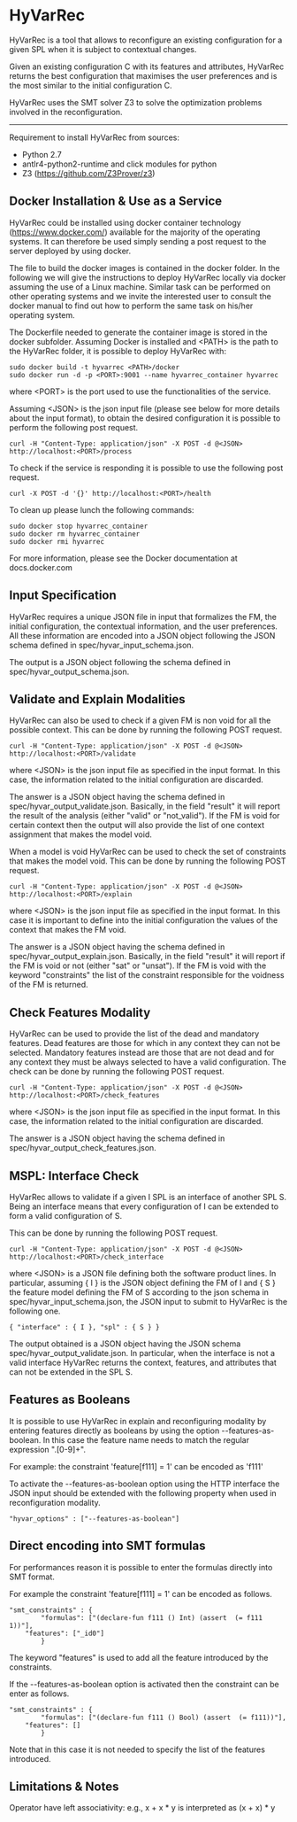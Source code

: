 # HyVarRec

HyVarRec is a tool that allows to reconfigure an existing configuration 
for a given SPL when it is subject to contextual changes.

Given an existing configuration C with its features and attributes, HyVarRec
returns the best configuration that maximises the user preferences and is
the most similar to the initial configuration C.

HyVarRec uses the SMT solver Z3 to solve the
optimization problems involved in the reconfiguration.

----

Requirement to install HyVarRec from sources:
 - Python 2.7
 - antlr4-python2-runtime and click modules for python
 - Z3 (https://github.com/Z3Prover/z3)

Docker Installation & Use as a Service
----------------------
HyVarRec could be installed using docker container technology
(https://www.docker.com/) available for the majority of the operating systems.
It can therefore be used simply sending a post request to the server deployed
by using docker.

The file to build the docker images is contained in the docker folder. In the
following we will give the instructions to deploy HyVarRec locally via docker
assuming the use of a Linux machine.  Similar task can be performed on other
operating systems and we invite the interested user to consult the docker
manual to find out how to perform the same task on his/her operating system.

The Dockerfile needed to generate the container image is stored in the
docker subfolder. Assuming Docker is installed and \<PATH\> is the path to
the HyVarRec folder, it is possible to deploy HyVarRec with:

```
sudo docker build -t hyvarrec <PATH>/docker
sudo docker run -d -p <PORT>:9001 --name hyvarrec_container hyvarrec
```

where \<PORT\> is the port used to use the functionalities of the service.

Assuming \<JSON\> is the json input file (please see below for more details
about the input format), to obtain the desired configuration it is possible
to perform the following post request.

```
curl -H "Content-Type: application/json" -X POST -d @<JSON> http://localhost:<PORT>/process
```

To check if the service is responding it is possible to use the following
post request.
```
curl -X POST -d '{}' http://localhost:<PORT>/health
```

To clean up please lunch the following commands:

```
sudo docker stop hyvarrec_container
sudo docker rm hyvarrec_container
sudo docker rmi hyvarrec
```

For more information, please see the Docker documentation at docs.docker.com

Input Specification
----------------------
HyVarRec requires a unique JSON file in input that formalizes the FM, the
initial configuration, the contextual information, and the user preferences.
All these information are encoded into a JSON object following the JSON
schema defined in spec/hyvar_input_schema.json.

The output is a JSON object following
the schema defined in spec/hyvar_output_schema.json.

Validate and Explain Modalities
----------------------

HyVarRec can also be used to check if a given FM is non void for all the possible context.
This can be done by running the following POST request.

```
curl -H "Content-Type: application/json" -X POST -d @<JSON> http://localhost:<PORT>/validate
```

where \<JSON\> is the json input file as specified in the input format.
In this case, the information related to the initial configuration are discarded.

The answer is a JSON object having the schema defined in spec/hyvar_output_validate.json.
Basically, in the field "result" it will report the result of the analysis (either "valid" or "not_valid").
If the FM is void for certain context then the output will also provide the list of one context
assignment that makes the model void.

When a model is void HyVarRec can be used to check the set of constraints that makes the model void.
This can be done by running the following POST request.

```
curl -H "Content-Type: application/json" -X POST -d @<JSON> http://localhost:<PORT>/explain
```

where \<JSON\> is the json input file as specified in the input format. In this case it is
important to define into the initial configuration the values of the context
that makes the FM void.

The answer is a JSON object having the schema defined in spec/hyvar_output_explain.json.
Basically, in the field "result" it will report if the FM is void or not (either "sat" or "unsat").
If the FM is void with the keyword "constraints" the list of the constraint responsible for the
voidness of the FM is returned.

Check Features Modality
----------------------

HyVarRec can be used to provide the list of the dead and mandatory features.
Dead features are those for which in any context they can not be selected.
Mandatory features instead are those that are not dead and for any context they must
be always selected to have a valid configuration.
The check can be done by running the following POST request.

```
curl -H "Content-Type: application/json" -X POST -d @<JSON> http://localhost:<PORT>/check_features
```

where \<JSON\> is the json input file as specified in the input format.
In this case, the information related to the initial configuration are discarded.

The answer is a JSON object having the schema defined in spec/hyvar_output_check_features.json.

MSPL: Interface Check
----------------------
HyVarRec allows to validate if a given I SPL is an interface of another SPL S. Being an interface
means that every configuration of I can be extended to form a valid configuration of S.
  
This can be done by running the following POST request.

```
curl -H "Content-Type: application/json" -X POST -d @<JSON> http://localhost:<PORT>/check_interface
```

where \<JSON\> is a JSON file defining both the software product lines.
In particular, assuming { I } is the JSON object defining the FM of I and { S } the feature model
defining the FM of S according to the json schema in spec/hyvar_input_schema.json, the JSON input
to submit to HyVarRec is the following one.
 
```
{ "interface" : { I }, "spl" : { S } }
```

The output obtained is a JSON object having the JSON schema spec/hyvar_output_validate.json.
In particular, when the interface is not a valid interface HyVarRec returns the context, features,
and attributes that can not be extended in the SPL S.

Features as Booleans
--------------------
It is possible to use HyVarRec in explain and reconfiguring modality by entering features directly
as booleans by using the option --features-as-boolean. In this case the feature name needs to
match the regular expression ".[0-9]+".

For example: the constraint 'feature[f111] = 1' can be encoded as 'f111'

To activate the --features-as-boolean option using the HTTP interface the JSON input should be
extended with the following property when used in reconfiguration modality.

```
"hyvar_options" : ["--features-as-boolean"]
```


Direct encoding into SMT formulas
---------------------------------

For performances reason it is possible to enter the formulas directly into SMT format.

For example the constraint 'feature[f111] = 1' can be encoded as follows.

```
"smt_constraints" : {
		"formulas": ["(declare-fun f111 () Int) (assert  (= f111 1))"],
    "features": ["_id0"]
		}
```

The keyword "features" is used to add all the feature introduced by the constraints.

If the --features-as-boolean option is activated then the constraint can be enter as follows.

```
"smt_constraints" : {
		"formulas": ["(declare-fun f111 () Bool) (assert  (= f111))"],
    "features": []
		}
```

Note that in this case it is not needed to specify the list of the features introduced.

Limitations & Notes
------------
Operator have left associativity: e.g., x + x * y is interpreted as (x + x) * y

